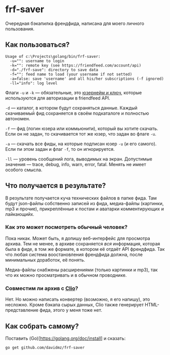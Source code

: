 # frf-saver

Очередная бэкапилка френдфида, написана для моего личного пользования.

## Как пользоваться?

    Usage of c:\Projects\golang/bin/frf-saver:
      -u="": username to login
      -k="": remote key (see https://friendfeed.com/account/api)
      -d="./frf-save": directory to save data
      -f="": feed name to load (your username if not setted)
      -a=false: save 'username' and all his/her subscriptions (-f ignored)
      -ll="info": log level

Флаги `-u` и `-k` — обязательные, это [юзернейм и ключ](https://friendfeed.com/account/api), которые используются для авторизации в friendfeed API.

`-d` — каталог, в котором будут сохраняться данные. Каждый скачиваемый фид сохраняется в своём подкаталоге и полностью автономен.

`-f` — фид (логин юзера или коммьюнити), который вы хотите скачать. Если он не задан, то скачивается тот же юзер, что задан во флаге `-u`.

`-a` — скачать все фиды, на которые подписан юзер `-u` (и его самого). Если пи этом задан и флаг `-f`, то он игнорируется.

`-ll` — уровень сообщений лога, выводимых на экран. Допустимые значения — trace, debug, info, warn, error, fatal. Менять не имеет особого смысла.

## Что получается в результате?

В результате получается куча технических файлов в папке фида. Там будут json-файлы собственно записей из фида, медиа-файлы (картинки, mp3 и прочие), прикреплённые к постам и аватарки комментирующих и лайкающийх.

### Как это может посмотреть обычный человек?

Пока никак. Может быть, я допишу веб-интерфейс для просмотра архива. Тем не менее, в архиве сохраняется _вся_ информация, которая была в фиде, в том же формате, в котором её отдаёт API френдфида. Так что любая система воостановления френдфида должна, после минимальных доработок, её понять.

Медиа-файлы снабжены расширениями (только картинки и mp3), так что их можно просматривать и в обычном проводнике.

### Совместим ли архив с [Clio](https://github.com/zverok/clio)?

Нет. Но можно написать конвертер (возможно, я его напишу), это несложно. Кроме бэкапа сырых данных, Clio также генерирует HTML-представление фида, этого у меня тоже нет.

## Как собрать самому?

Поставить (Go)[https://golang.org/doc/install] и сказать:

`go get github.com/davidmz/frf-saver`

